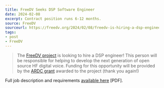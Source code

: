 ```yaml
---
title: FreeDV Seeks DSP Software Engineer
date: 2024-02-08
excerpt: Contract position runs 6-12 months.
source: FreeDV
sourceurl: https://freedv.org/2024/02/08/freedv-is-hiring-a-dsp-engineer/
tags:
- post
- FreeDV
---
```

> The [FreeDV project](https://freedv.org/) is looking to hire a DSP engineer! This person will be responsible for helping to develop the next generation of open source HF digital voice. Funding for this opportunity will be provided by the [ARDC grant](https://www.ardc.net/apply/) awarded to the project (thank you again!)

Full job description and requirements [available here](https://k6aq.net/freedv/jobs/FreeDV_DSP_Engineer_job_listing.pdf) [PDF].